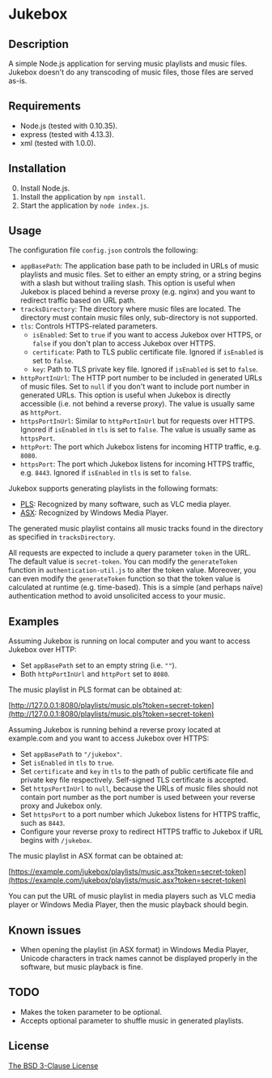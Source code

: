 # Jukebox #

## Description ##

A simple Node.js application for serving music playlists and music files. Jukebox doesn't do any transcoding of music files, those files are served as-is.

## Requirements ##

* Node.js (tested with 0.10.35).
* express (tested with 4.13.3).
* xml (tested with 1.0.0).

## Installation ##

0. Install Node.js.
1. Install the application by `npm install`.
2. Start the application by `node index.js`.

## Usage ##

The configuration file `config.json` controls the following:

* `appBasePath`: The application base path to be included in URLs of music playlists and music files. Set to either an empty string, or a string begins with a slash but without trailing slash. This option is useful when Jukebox is placed behind a reverse proxy (e.g. nginx) and you want to redirect traffic based on URL path.
* `tracksDirectory`: The directory where music files are located. The directory must contain music files only, sub-directory is not supported.
* `tls`: Controls HTTPS-related parameters.
    * `isEnabled`: Set to `true` if you want to access Jukebox over HTTPS, or `false` if you don't plan to access Jukebox over HTTPS.
    * `certificate`: Path to TLS public certificate file. Ignored if `isEnabled` is set to `false`.
    * `key`: Path to TLS private key file. Ignored if `isEnabled` is set to `false`.
* `httpPortInUrl`: The HTTP port number to be included in generated URLs of music files. Set to `null` if you don't want to include port number in generated URLs. This option is useful when Jukebox is directly accessible (i.e. not behind a reverse proxy). The value is usually same as `httpPort`.
* `httpsPortInUrl`: Similar to `httpPortInUrl` but for requests over HTTPS. Ignored if `isEnabled` in `tls` is set to `false`. The value is usually same as `httpsPort`.
* `httpPort`: The port which Jukebox listens for incoming HTTP traffic, e.g. `8080`.
* `httpsPort`: The port which Jukebox listens for incoming HTTPS traffic, e.g. `8443`. Ignored if `isEnabled` in `tls` is set to `false`.

Jukebox supports generating playlists in the following formats:

* [PLS](http://en.wikipedia.org/wiki/PLS_(file_format)): Recognized by many software, such as VLC media player.
* [ASX](http://en.wikipedia.org/wiki/Advanced_Stream_Redirector): Recognized by Windows Media Player.

The generated music playlist contains all music tracks found in the directory as specified in `tracksDirectory`.

All requests are expected to include a query parameter `token` in the URL. The default value is `secret-token`. You can modify the `generateToken` function in `authentication-util.js` to alter the token value. Moreover, you can even modify the `generateToken` function so that the token value is calculated at runtime (e.g. time-based). This is a simple (and perhaps naïve) authentication method to avoid unsolicited access to your music.

## Examples ##

Assuming Jukebox is running on local computer and you want to access Jukebox over HTTP:

* Set `appBasePath` set to an empty string (i.e. `""`).
* Both `httpPortInUrl` and `httpPort` set to `8080`.

The music playlist in PLS format can be obtained at:

[http://127.0.0.1:8080/playlists/music.pls?token=secret-token](http://127.0.0.1:8080/playlists/music.pls?token=secret-token)

Assuming Jukebox is running behind a reverse proxy located at example.com and you want to access Jukebox over HTTPS:

* Set `appBasePath` to `"/jukebox"`.
* Set `isEnabled` in `tls` to `true`.
* Set `certificate` and `key` in `tls` to the path of public certificate file and private key file respectively. Self-signed TLS certificate is accepted.
* Set `httpsPortInUrl` to `null`, because the URLs of music files should not contain port number as the port number is used between your reverse proxy and Jukebox only.
* Set `httpsPort` to a port number which Jukebox listens for HTTPS traffic, such as `8443`.
* Configure your reverse proxy to redirect HTTPS traffic to Jukebox if URL begins with `/jukebox`.

The music playlist in ASX format can be obtained at:

[https://example.com/jukebox/playlists/music.asx?token=secret-token](https://example.com/jukebox/playlists/music.asx?token=secret-token)

You can put the URL of music playlist in media players such as VLC media player or Windows Media Player, then the music playback should begin.

## Known issues ##

* When opening the playlist (in ASX format) in Windows Media Player, Unicode characters in track names cannot be displayed properly in the software, but music playback is fine.

## TODO ##

* Makes the token parameter to be optional.
* Accepts optional parameter to shuffle music in generated playlists.

## License ##

[The BSD 3-Clause License](http://opensource.org/licenses/BSD-3-Clause)